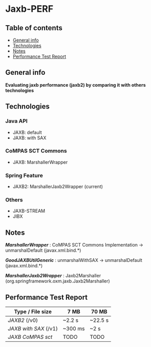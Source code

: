 # Jaxb-PERF

## Table of contents
* [General info](#general-info)
* [Technologies](#technologies)
* [Notes](#notes)
* [Performance Test Report](#performance-test-report)

## General info
**Evaluating jaxb performance (jaxb2) by comparing it with others technologies**

## Technologies
### Java API
* JAXB: default
* JAXB: with SAX
### CoMPAS SCT Commons
* JAXB: MarshallerWrapper
### Spring Feature
* JAXB2: MarshallerJaxb2Wrapper (current) 
### Others
* JAXB-STREAM 
* JIBX 

## Notes

_**MarshallerWrapper**_  : CoMPAS SCT Commons Implementation -> unmarshalDefault (javax.xml.bind.*)

_**GoodJAXBUtilGeneric**_ : unmarshalWithSAX ->  unmarshalDefault (javax.xml.bind.*)

_**MarshallerJaxb2Wrapper**_  : Jaxb2Marshaller (org.springframework.oxm.jaxb.Jaxb2Marshaller)

## Performance Test Report

Type / File size | 7 MB | 70 MB
--- | --- | ---
*JAXB2* (/v0) | ~2.2 s | ~22.5 s
*JAXB with SAX* (/v1) | ~300 ms | ~2 s
*JAXB CoMPAS sct* | TODO | TODO
